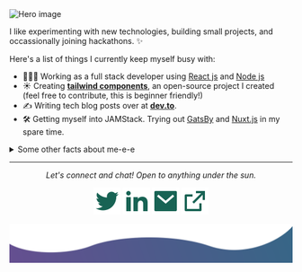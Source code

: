 <img src="https://raw.githubusercontent.com/jayehernandez/jayehernandez/3f5402efef9a0ae89211a6e04609558e862ca616/readme/hero.svg" alt="Hero image">

I like experimenting with new technologies, building small projects, and occassionally joining hackathons. ✨

Here's a list of things I currently keep myself busy with:

- 👩🏻‍💻 Working as a full stack developer using [React js](https://reactjs.org/) and [Node js](https://nodejs.dev/)
- ☀️ Creating **[tailwind components](https://tailwind-next.now.sh/)**, an open-source project I created (feel free to contribute, this is beginner friendly!)
- ✍️ Writing tech blog posts over at **[dev.to](https://dev.to/subramanyam_dev)**.
- 🛠 Getting myself into JAMStack. Trying out [GatsBy](https://www.gatsbyjs.org/) and [Nuxt.js](https://nextjs.org/) in my spare time.

<details>
  <summary>Some other facts about me-e-e</summary>
  <br>
  <p><i>Siri play ME! by Taylor Swift ft. Brendon Urie 🎶</i><p>

  - I am technology enthusiast.always looking into crazy new techs.
  - In free contributing to open source projects. ⭐️
  - I have good exposure in createing robust web applications for client. i.e: **Rackspcae, ABInBev, Tesco**.
  

  ![My github stats](https://github-readme-stats.vercel.app/api?username=subramanyamUI&show_icons=true)
  <br><br>
  [![HitCount](http://hits.dwyl.com/subramanyamUI/myWebPortal.svg)](http://hits.dwyl.com/subramanyamUI/myWebPortal)
</details>

<hr>
<p align="center">
  <i>Let's connect and chat! Open to anything under the sun.</i>

  <p align="center">
    <a href="https://twitter.com/subramanyam_dev" alt="Twitter"><img src="./readme/twitter-fill.svg"></a>
    <a href="https://www.linkedin.com/in/subramanyamdev/" alt="Linkedin"><img src="./readme/linkedin-fill.svg"></a>
    <a href="mailto:subramanyam1105@gmail.com" alt="Contact me"><img src="./readme/mail-fill.svg"></a>
    <a href="https://github.com/subramanyamUI/myWebPortal/blob/master/README.md" alt="My site"><img src="./readme/external-link-line.svg"></a>
  </p>
</p>

<img src="./readme/bottom.svg" alt="bottom">
